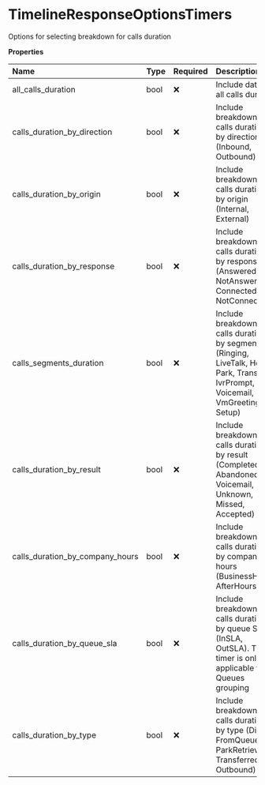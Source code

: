 # TimelineResponseOptionsTimers

Options for selecting breakdown for calls duration

**Properties**

| Name                            | Type | Required | Description                                                                                                                        |
| :------------------------------ | :--- | :------- | :--------------------------------------------------------------------------------------------------------------------------------- |
| all_calls_duration              | bool | ❌       | Include data for all calls duration                                                                                                |
| calls_duration_by_direction     | bool | ❌       | Include breakdown of calls duration by direction (Inbound, Outbound)                                                               |
| calls_duration_by_origin        | bool | ❌       | Include breakdown of calls duration by origin (Internal, External)                                                                 |
| calls_duration_by_response      | bool | ❌       | Include breakdown of calls duration by response (Answered, NotAnswered, Connected, NotConnected)                                   |
| calls_segments_duration         | bool | ❌       | Include breakdown of calls duration by segments (Ringing, LiveTalk, Hold, Park, Transfer, IvrPrompt, Voicemail, VmGreeting, Setup) |
| calls_duration_by_result        | bool | ❌       | Include breakdown of calls duration by result (Completed, Abandoned, Voicemail, Unknown, Missed, Accepted)                         |
| calls_duration_by_company_hours | bool | ❌       | Include breakdown of calls duration by company hours (BusinessHours, AfterHours)                                                   |
| calls_duration_by_queue_sla     | bool | ❌       | Include breakdown of calls duration by queue SLA (InSLA, OutSLA). This timer is only applicable to Queues grouping                 |
| calls_duration_by_type          | bool | ❌       | Include breakdown of calls duration by type (Direct, FromQueue, ParkRetrieval, Transferred, Outbound)                              |

<!-- This file was generated by liblab | https://liblab.com/ -->
